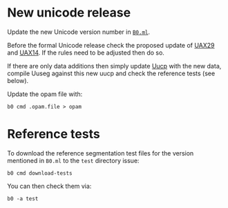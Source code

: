 # New unicode release

Update the new Unicode version number in [`B0.ml`](B0.ml).

Before the formal Unicode release check the proposed update of [UAX29]
and [UAX14]. If the rules need to be adjusted then do so.

If there are only data additions then simply update [Uucp] with the
new data, compile Uuseg against this new uucp and check the reference
tests (see below).

Update the opam file with: 

```
b0 cmd .opam.file > opam
```

[UAX29]: https://www.unicode.org/reports/tr29/
[UAX14]: https://www.unicode.org/reports/tr14/
[Uucp]: https://erratique.ch/software/uucp

# Reference tests

To download the reference segmentation test files for the version 
mentioned in `B0.ml` to the `test` directory issue:

    b0 cmd download-tests

You can then check them via: 

    b0 -a test

